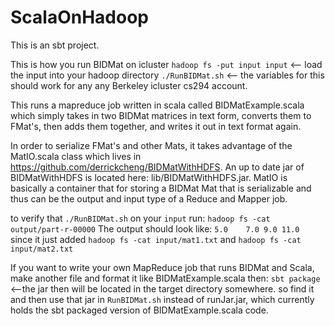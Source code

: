 ScalaOnHadoop
=============
This is an sbt project.

This is how you run BIDMat on icluster
`hadoop fs -put input input` <-- load the input into your hadoop directory
`./RunBIDMat.sh` <-- the  variables for this should work for any any Berkeley icluster cs294 account.

This runs a mapreduce job written in scala called BIDMatExample.scala which simply takes in two BIDMat matrices in text form, converts them to FMat's, then adds them together, and writes it out in text format again.

In order to serialize FMat's and other Mats, it takes advantage of the MatIO.scala class which lives in https://github.com/derrickcheng/BIDMatWithHDFS. An up to date jar of BIDMatWithHDFS is located here: lib/BIDMatWithHDFS.jar. MatIO is basically a container that for storing a BIDMat Mat that is serializable and thus can be the output and input type of a Reduce and Mapper job. 

to verify that `./RunBIDMat.sh` on your `input` run:
`hadoop fs -cat output/part-r-00000`
The output should look like:
`5.0	7.0	9.0	11.0	`
since it just added `hadoop fs -cat input/mat1.txt` and `hadoop fs -cat input/mat2.txt`


If you want to write your own MapReduce job that runs BIDMat and Scala, make another file and format it like BIDMatExample.scala then:
`sbt package` <--the jar then will be located in the target directory somewhere. so find it and then use that jar in `RunBIDMat.sh` instead of runJar.jar, which currently holds the sbt packaged version of BIDMatExample.scala code.  
